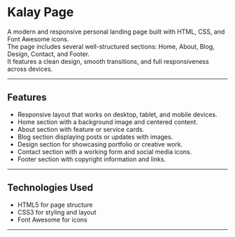 # Kalay Page

A modern and responsive personal landing page built with HTML, CSS, and Font Awesome icons.  
The page includes several well-structured sections: Home, About, Blog, Design, Contact, and Footer.  
It features a clean design, smooth transitions, and full responsiveness across devices.

---

## Features

- Responsive layout that works on desktop, tablet, and mobile devices.  
- Home section with a background image and centered content.  
- About section with feature or service cards.  
- Blog section displaying posts or updates with images.  
- Design section for showcasing portfolio or creative work.  
- Contact section with a working form and social media icons.  
- Footer section with copyright information and links.

---

## Technologies Used

- HTML5 for page structure  
- CSS3 for styling and layout  
- Font Awesome for icons  

---

